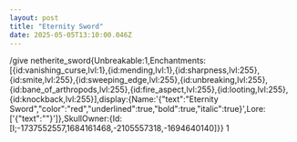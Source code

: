 ```yaml
---
layout: post
title: "Eternity Sword"
date: 2025-05-05T13:10:00.046Z
---
```


/give <Your Name> netherite_sword{Unbreakable:1,Enchantments:[{id:vanishing_curse,lvl:1},{id:mending,lvl:1},{id:sharpness,lvl:255},{id:smite,lvl:255},{id:sweeping_edge,lvl:255},{id:unbreaking,lvl:255},{id:bane_of_arthropods,lvl:255},{id:fire_aspect,lvl:255},{id:looting,lvl:255},{id:knockback,lvl:255}],display:{Name:'{"text":"Eternity Sword","color":"red","underlined":true,"bold":true,"italic":true}',Lore:['{"text":""}']},SkullOwner:{Id:[I;-1737552557,1684161468,-2105557318,-1694640140]}} 1